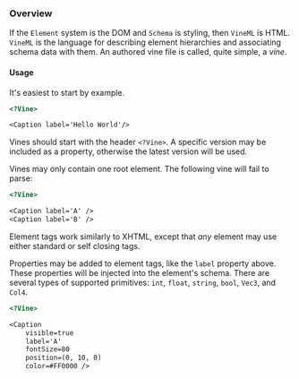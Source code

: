 ### Overview

If the `Element` system is the DOM and `Schema` is styling, then `VineML` is HTML. `VineML` is the language for describing element hierarchies and associating schema data with them. An authored vine file is called, quite simple, a _vine_. 

#### Usage

It's easiest to start by example.

```html
<?Vine>

<Caption label='Hello World'/>
```

Vines should start with the header `<?Vine>`. A specific version may be included as a property, otherwise the latest version will be used.

Vines may only contain one root element. The following vine will fail to parse:

```html
<?Vine>

<Caption label='A' />
<Caption label='B' />
```

Element tags work similarly to XHTML, except that _any_ element may use either standard or self closing tags.

Properties may be added to element tags, like the `label` property above. These properties will be injected into the element's schema. There are several types of supported primitives: `int`, `float`, `string`, `bool`, `Vec3`, and `Col4`.

```html
<?Vine>

<Caption
	visible=true
	label='A'
	fontSize=80
	position=(0, 10, 0)
	color=#FF0000 />
```

